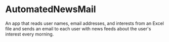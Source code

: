 # AutomatedNewsMail

An app that reads user names, email addresses, and interests from an Excel file and sends an email to each user
with news feeds about the user's interest every morning.
